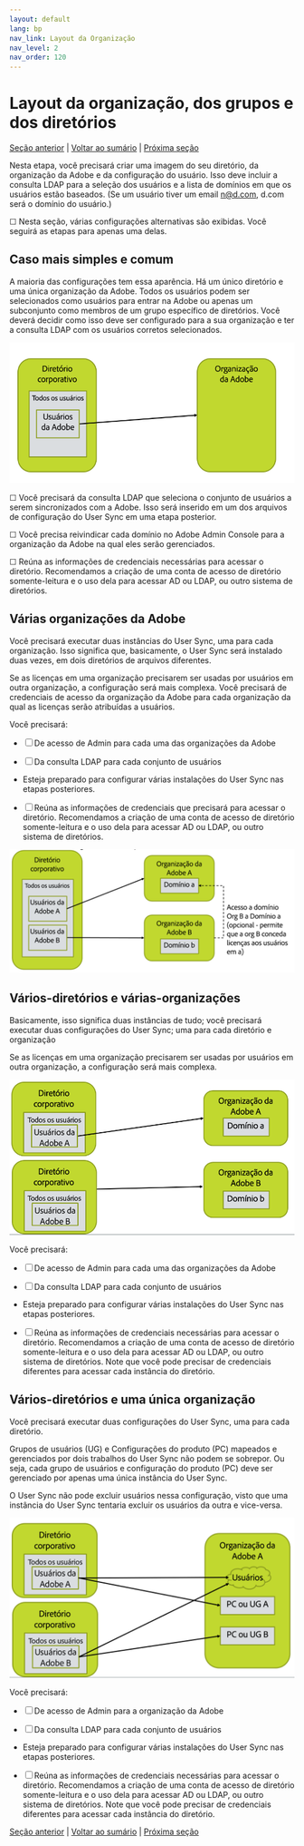 ```yaml
---
layout: default
lang: bp
nav_link: Layout da Organização
nav_level: 2
nav_order: 120
---
```


# Layout da organização, dos grupos e dos diretórios

[Seção anterior](before_you_start.md) \| [Voltar ao sumário](index.md) \| [Próxima seção](layout_products.md)

Nesta etapa, você precisará criar uma imagem do seu diretório, da organização da Adobe e da configuração do usuário.  Isso deve incluir a consulta LDAP para a seleção dos usuários e a lista de domínios em que os usuários estão baseados.  (Se um usuário tiver um email n@d.com, d.com será o domínio do usuário.)

&#9744; Nesta seção, várias configurações alternativas são exibidas.  Você seguirá as etapas para apenas uma delas.

## Caso mais simples e comum

A maioria das configurações tem essa aparência.  Há um único diretório e uma única organização da Adobe. Todos os usuários podem ser selecionados como usuários para entrar na Adobe ou apenas um subconjunto como membros de um grupo específico de diretórios.  Você deverá decidir como isso deve ser configurado para a sua organização e ter a consulta LDAP com os usuários corretos selecionados.

![Configuração simples](images/layout_orgs_simple.PNG)

&#9744; Você precisará da consulta LDAP que seleciona o conjunto de usuários a serem sincronizados com a Adobe.  Isso será inserido em um dos arquivos de configuração do User Sync em uma etapa posterior.


&#9744; Você precisa reivindicar cada domínio no Adobe Admin Console para a organização da Adobe na qual eles serão gerenciados.

&#9744; Reúna as informações de credenciais necessárias para acessar o diretório.  Recomendamos a criação de uma conta de acesso de diretório somente-leitura e o uso dela para acessar AD ou LDAP, ou outro sistema de diretórios.

## Várias organizações da Adobe

Você precisará executar duas instâncias do User Sync, uma para cada organização.  Isso significa que, basicamente, o User Sync será instalado duas vezes, em dois diretórios de arquivos diferentes.

Se as licenças em uma organização precisarem ser usadas por usuários em outra organização, a configuração será mais complexa.  Você precisará de credenciais de acesso da organização da Adobe para cada organização da qual as licenças serão atribuídas a usuários.


Você precisará:

- &#9744; De acesso de Admin para cada uma das organizações da Adobe

- &#9744; Da consulta LDAP para cada conjunto de usuários

-  Esteja preparado para configurar várias instalações do User Sync nas etapas posteriores.

-  &#9744; Reúna as informações de credenciais que precisará para acessar o diretório.  Recomendamos a criação de uma conta de acesso de diretório somente-leitura e o uso dela para acessar AD ou LDAP, ou outro sistema de diretórios.




![Várias configurações](images/layout_orgs_multi.png)

## Vários-diretórios e várias-organizações

Basicamente, isso significa duas instâncias de tudo; você precisará executar duas configurações do User Sync; uma para cada diretório e organização

Se as licenças em uma organização precisarem ser usadas por usuários em outra organização, a configuração será mais complexa.



![Várias organizações e vários diretórios](images/layout_orgs_multi_dir_multi_org.png)


Você precisará:

- &#9744; De acesso de Admin para cada uma das organizações da Adobe

- &#9744; Da consulta LDAP para cada conjunto de usuários

-  Esteja preparado para configurar várias instalações do User Sync nas etapas posteriores.

-  &#9744; Reúna as informações de credenciais necessárias para acessar o diretório.  Recomendamos a criação de uma conta de acesso de diretório somente-leitura e o uso dela para acessar AD ou LDAP, ou outro sistema de diretórios.
 Note que você pode precisar de credenciais diferentes para acessar cada instância do diretório.


## Vários-diretórios e uma única organização

Você precisará executar duas configurações do User Sync, uma para cada diretório.

Grupos de usuários (UG) e Configurações do produto (PC) mapeados e gerenciados por dois trabalhos do User Sync não podem se sobrepor.  Ou seja, cada grupo de usuários e configuração do produto (PC) deve ser gerenciado por apenas uma única instância do User Sync.

O User Sync não pode excluir usuários nessa configuração,  visto que uma instância do User Sync tentaria excluir os usuários da outra e vice-versa.


![Vários diretórios e uma única organização](images/layout_orgs_multi_dir_single_org.png)

Você precisará:

- &#9744; De acesso de Admin para a organização da Adobe

- &#9744; Da consulta LDAP para cada conjunto de usuários

-  Esteja preparado para configurar várias instalações do User Sync nas etapas posteriores.

-  &#9744; Reúna as informações de credenciais necessárias para acessar o diretório.  Recomendamos a criação de uma conta de acesso de diretório somente-leitura e o uso dela para acessar AD ou LDAP, ou outro sistema de diretórios.
 Note que você pode precisar de credenciais diferentes para acessar cada instância do diretório.


[Seção anterior](before_you_start.md) \| [Voltar ao sumário](index.md) \| [Próxima seção](layout_products.md)
